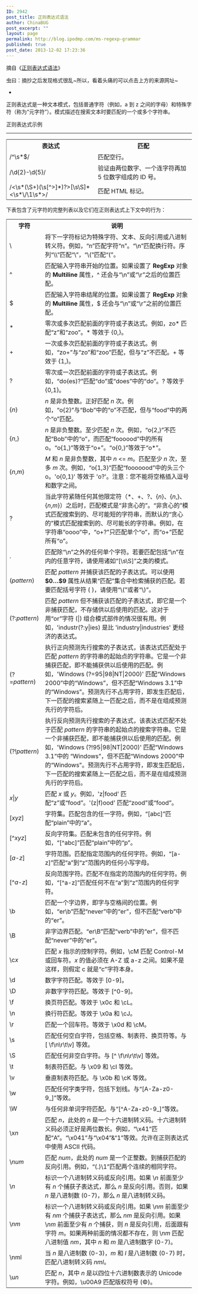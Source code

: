 ```yaml
---
ID: 2942
post_title: 正则表达式语法
author: ChinaBUG
post_excerpt: ""
layout: page
permalink: http://blog.ipodmp.com/ms-regexp-grammar
published: true
post_date: 2013-12-02 17:23:36
---
```

摘自《<a href="http://msdn.microsoft.com/zh-cn/library/ae5bf541%28v=vs.90%29.aspx">正则表达式语法</a>》

虫曰：摘抄之后发现格式很乱~所以，看着头痛的可以点击上方的来源网址~

-
<div>

正则表达式是一种文本模式，包括普通字符（例如，a 到 z 之间的字母）和特殊字符（称为“元字符”）。模式描述在搜索文本时要匹配的一个或多个字符串。

</div>
<div>
<div><a title="单击以折叠。双击以全部折叠。">正则表达式示例</a>
<div>

<hr />

</div>
</div>
</div>
<a name="sectionToggle0"></a>
<div>
<table width="50%" frame="lhs">
<tbody>
<tr>
<th>表达式</th>
<th>匹配</th>
</tr>
<tr>
<td>/^\s*$/</td>
<td>匹配空行。</td>
</tr>
<tr>
<td>/\d{2}-\d{5}/</td>
<td>验证由两位数字、一个连字符再加 5 位数字组成的 ID 号。</td>
</tr>
<tr>
<td>/&lt;\s*(\S+)(\s[^&gt;]*)?&gt;[\s\S]*&lt;\s*\/\1\s*&gt;/</td>
<td>匹配 HTML 标记。</td>
</tr>
</tbody>
</table>
</div>
下表包含了元字符的完整列表以及它们在正则表达式上下文中的行为：
<table width="50%" frame="lhs">
<tbody>
<tr>
<th>字符</th>
<th>说明</th>
</tr>
<tr>
<td>\</td>
<td>将下一字符标记为特殊字符、文本、反向引用或八进制转义符。例如，“n”匹配字符“n”。“\n”匹配换行符。序列“\\”匹配“\”，“\(”匹配“(”。</td>
</tr>
<tr>
<td>^</td>
<td>匹配输入字符串开始的位置。如果设置了 <b>RegExp</b> 对象的 <b>Multiline</b> 属性，^ 还会与“\n”或“\r”之后的位置匹配。</td>
</tr>
<tr>
<td>$</td>
<td>匹配输入字符串结尾的位置。如果设置了 <b>RegExp</b> 对象的 <b>Multiline</b> 属性，$ 还会与“\n”或“\r”之前的位置匹配。</td>
</tr>
<tr>
<td>*</td>
<td>零次或多次匹配前面的字符或子表达式。例如，zo* 匹配“z”和“zoo”。* 等效于 {0,}。</td>
</tr>
<tr>
<td>+</td>
<td>一次或多次匹配前面的字符或子表达式。例如，“zo+”与“zo”和“zoo”匹配，但与“z”不匹配。+ 等效于 {1,}。</td>
</tr>
<tr>
<td>?</td>
<td>零次或一次匹配前面的字符或子表达式。例如，“do(es)?”匹配“do”或“does”中的“do”。? 等效于 {0,1}。</td>
</tr>
<tr>
<td>{<i>n</i>}</td>
<td><i>n </i>是非负整数。正好匹配 <i>n</i> 次。例如，“o{2}”与“Bob”中的“o”不匹配，但与“food”中的两个“o”匹配。</td>
</tr>
<tr>
<td>{<i>n</i>,}</td>
<td><i>n </i>是非负整数。至少匹配 <i>n </i>次。例如，“o{2,}”不匹配“Bob”中的“o”，而匹配“foooood”中的所有 o。“o{1,}”等效于“o+”。“o{0,}”等效于“o*”。</td>
</tr>
<tr>
<td>{<i>n</i>,<i>m</i>}</td>
<td><i>M</i> 和 <i>n</i> 是非负整数，其中 <i>n</i> &lt;= <i>m</i>。匹配至少 <i>n</i> 次，至多 <i>m</i> 次。例如，“o{1,3}”匹配“fooooood”中的头三个 o。'o{0,1}' 等效于 'o?'。注意：您不能将空格插入逗号和数字之间。</td>
</tr>
<tr>
<td>?</td>
<td>当此字符紧随任何其他限定符（*、+、?、{<i>n</i>}、{<i>n</i>,}、{<i>n</i>,<i>m</i>}）之后时，匹配模式是“非贪心的”。“非贪心的”模式匹配搜索到的、尽可能短的字符串，而默认的“贪心的”模式匹配搜索到的、尽可能长的字符串。例如，在字符串“oooo”中，“o+?”只匹配单个“o”，而“o+”匹配所有“o”。</td>
</tr>
<tr>
<td>.</td>
<td>匹配除“\n”之外的任何单个字符。若要匹配包括“\n”在内的任意字符，请使用诸如“[\s\S]”之类的模式。</td>
</tr>
<tr>
<td>(<i>pattern</i>)</td>
<td>匹配 <i>pattern</i> 并捕获该匹配的子表达式。可以使用 <b>$0…$9</b> 属性从结果“匹配”集合中检索捕获的匹配。若要匹配括号字符 ( )，请使用“\(”或者“\)”。</td>
</tr>
<tr>
<td>(?:<i>pattern</i>)</td>
<td>匹配 <i>pattern</i> 但不捕获该匹配的子表达式，即它是一个非捕获匹配，不存储供以后使用的匹配。这对于用“or”字符 (|) 组合模式部件的情况很有用。例如，'industr(?:y|ies) 是比 'industry|industries' 更经济的表达式。</td>
</tr>
<tr>
<td>(?=<i>pattern</i>)</td>
<td>执行正向预测先行搜索的子表达式，该表达式匹配处于匹配 <i>pattern</i> 的字符串的起始点的字符串。它是一个非捕获匹配，即不能捕获供以后使用的匹配。例如，'Windows (?=95|98|NT|2000)' 匹配“Windows 2000”中的“Windows”，但不匹配“Windows 3.1”中的“Windows”。预测先行不占用字符，即发生匹配后，下一匹配的搜索紧随上一匹配之后，而不是在组成预测先行的字符后。</td>
</tr>
<tr>
<td>(?!<i>pattern</i>)</td>
<td>执行反向预测先行搜索的子表达式，该表达式匹配不处于匹配 <i>pattern</i> 的字符串的起始点的搜索字符串。它是一个非捕获匹配，即不能捕获供以后使用的匹配。例如，'Windows (?!95|98|NT|2000)' 匹配“Windows 3.1”中的 “Windows”，但不匹配“Windows 2000”中的“Windows”。预测先行不占用字符，即发生匹配后，下一匹配的搜索紧随上一匹配之后，而不是在组成预测先行的字符后。</td>
</tr>
<tr>
<td><i>x</i>|<i>y</i></td>
<td>匹配 <i>x</i> 或 <i>y</i>。例如，'z|food' 匹配“z”或“food”。'(z|f)ood' 匹配“zood”或“food”。</td>
</tr>
<tr>
<td>[<i>xyz</i>]</td>
<td>字符集。匹配包含的任一字符。例如，“[abc]”匹配“plain”中的“a”。</td>
</tr>
<tr>
<td>[^<i>xyz</i>]</td>
<td>反向字符集。匹配未包含的任何字符。例如，“[^abc]”匹配“plain”中的“p”。</td>
</tr>
<tr>
<td>[<i>a-z</i>]</td>
<td>字符范围。匹配指定范围内的任何字符。例如，“[a-z]”匹配“a”到“z”范围内的任何小写字母。</td>
</tr>
<tr>
<td>[^<i>a-z</i>]</td>
<td>反向范围字符。匹配不在指定的范围内的任何字符。例如，“[^a-z]”匹配任何不在“a”到“z”范围内的任何字符。</td>
</tr>
<tr>
<td>\b</td>
<td>匹配一个字边界，即字与空格间的位置。例如，“er\b”匹配“never”中的“er”，但不匹配“verb”中的“er”。</td>
</tr>
<tr>
<td>\B</td>
<td>非字边界匹配。“er\B”匹配“verb”中的“er”，但不匹配“never”中的“er”。</td>
</tr>
<tr>
<td>\c<i>x</i></td>
<td>匹配 <i>x</i> 指示的控制字符。例如，\cM 匹配 Control-M 或回车符。<i>x</i> 的值必须在 A-Z 或 a-z 之间。如果不是这样，则假定 c 就是“c”字符本身。</td>
</tr>
<tr>
<td>\d</td>
<td>数字字符匹配。等效于 [0-9]。</td>
</tr>
<tr>
<td>\D</td>
<td>非数字字符匹配。等效于 [^0-9]。</td>
</tr>
<tr>
<td>\f</td>
<td>换页符匹配。等效于 \x0c 和 \cL。</td>
</tr>
<tr>
<td>\n</td>
<td>换行符匹配。等效于 \x0a 和 \cJ。</td>
</tr>
<tr>
<td>\r</td>
<td>匹配一个回车符。等效于 \x0d 和 \cM。</td>
</tr>
<tr>
<td>\s</td>
<td>匹配任何空白字符，包括空格、制表符、换页符等。与 [ \f\n\r\t\v] 等效。</td>
</tr>
<tr>
<td>\S</td>
<td>匹配任何非空白字符。与 [^ \f\n\r\t\v] 等效。</td>
</tr>
<tr>
<td>\t</td>
<td>制表符匹配。与 \x09 和 \cI 等效。</td>
</tr>
<tr>
<td>\v</td>
<td>垂直制表符匹配。与 \x0b 和 \cK 等效。</td>
</tr>
<tr>
<td>\w</td>
<td>匹配任何字类字符，包括下划线。与“[A-Za-z0-9_]”等效。</td>
</tr>
<tr>
<td>\W</td>
<td>与任何非单词字符匹配。与“[^A-Za-z0-9_]”等效。</td>
</tr>
<tr>
<td>\x<i>n</i></td>
<td>匹配 <i>n</i>，此处的 <i>n</i> 是一个十六进制转义码。十六进制转义码必须正好是两位数长。例如，“\x41”匹配“A”。“\x041”与“\x04”&amp;“1”等效。允许在正则表达式中使用 ASCII 代码。</td>
</tr>
<tr>
<td>\<i>num</i></td>
<td>匹配 <i>num</i>，此处的 <i>num</i> 是一个正整数。到捕获匹配的反向引用。例如，“(.)\1”匹配两个连续的相同字符。</td>
</tr>
<tr>
<td>\<i>n</i></td>
<td>标识一个八进制转义码或反向引用。如果 \<i>n</i> 前面至少有 <i>n</i> 个捕获子表达式，那么 <i>n</i> 是反向引用。否则，如果 <i>n</i> 是八进制数 (0-7)，那么 <i>n</i> 是八进制转义码。</td>
</tr>
<tr>
<td>\<i>nm</i></td>
<td>标识一个八进制转义码或反向引用。如果 \<i>nm</i> 前面至少有 <i>nm</i> 个捕获子表达式，那么 <i>nm</i> 是反向引用。如果 \<i>nm</i> 前面至少有 <i>n</i> 个捕获，则 <i>n</i> 是反向引用，后面跟有字符 <i>m</i>。如果两种前面的情况都不存在，则 \<i>nm</i> 匹配八进制值 <i>nm</i>，其中 <i>n </i>和 <i>m</i> 是八进制数字 (0-7)。</td>
</tr>
<tr>
<td>\nml</td>
<td>当 <i>n</i> 是八进制数 (0-3)，<i>m</i> 和 <i>l</i> 是八进制数 (0-7) 时，匹配八进制转义码 <i>nml</i>。</td>
</tr>
<tr>
<td>\u<i>n</i></td>
<td>匹配 <i>n</i>，其中 <i>n</i> 是以四位十六进制数表示的 Unicode 字符。例如，\u00A9 匹配版权符号 (©)。</td>
</tr>
</tbody>
</table>